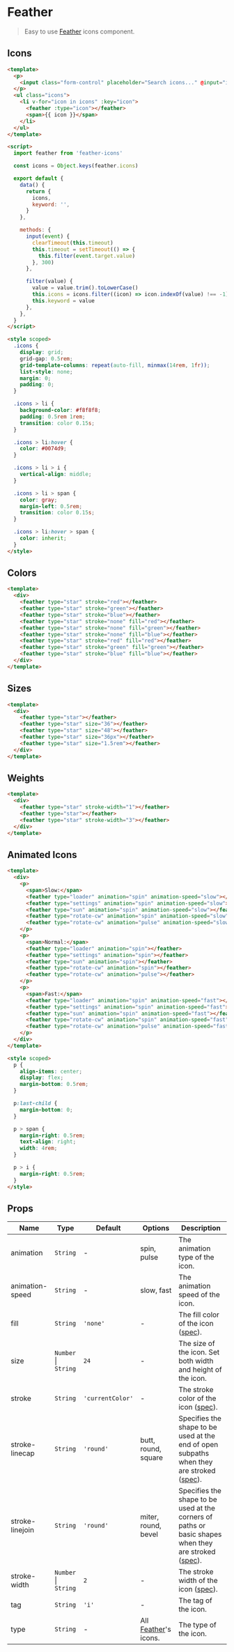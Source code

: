 # Feather

> Easy to use [Feather](https://feathericons.com/) icons component.

## Icons

```html
<template>
  <p>
    <input class="form-control" placeholder="Search icons..." @input="input" :value="keyword" />
  </p>
  <ul class="icons">
    <li v-for="icon in icons" :key="icon">
      <feather :type="icon"></feather>
      <span>{{ icon }}</span>
    </li>
  </ul>
</template>

<script>
  import feather from 'feather-icons'

  const icons = Object.keys(feather.icons)

  export default {
    data() {
      return {
        icons,
        keyword: '',
      }
    },

    methods: {
      input(event) {
        clearTimeout(this.timeout)
        this.timeout = setTimeout(() => {
          this.filter(event.target.value)
        }, 300)
      },

      filter(value) {
        value = value.trim().toLowerCase()
        this.icons = icons.filter((icon) => icon.indexOf(value) !== -1)
        this.keyword = value
      },
    },
  }
</script>

<style scoped>
  .icons {
    display: grid;
    grid-gap: 0.5rem;
    grid-template-columns: repeat(auto-fill, minmax(14rem, 1fr));
    list-style: none;
    margin: 0;
    padding: 0;
  }

  .icons > li {
    background-color: #f8f8f8;
    padding: 0.5rem 1rem;
    transition: color 0.15s;
  }

  .icons > li:hover {
    color: #0074d9;
  }

  .icons > li > i {
    vertical-align: middle;
  }

  .icons > li > span {
    color: gray;
    margin-left: 0.5rem;
    transition: color 0.15s;
  }

  .icons > li:hover > span {
    color: inherit;
  }
</style>
```

## Colors

```html
<template>
  <div>
    <feather type="star" stroke="red"></feather>
    <feather type="star" stroke="green"></feather>
    <feather type="star" stroke="blue"></feather>
    <feather type="star" stroke="none" fill="red"></feather>
    <feather type="star" stroke="none" fill="green"></feather>
    <feather type="star" stroke="none" fill="blue"></feather>
    <feather type="star" stroke="red" fill="red"></feather>
    <feather type="star" stroke="green" fill="green"></feather>
    <feather type="star" stroke="blue" fill="blue"></feather>
  </div>
</template>
```

## Sizes

```html
<template>
  <div>
    <feather type="star"></feather>
    <feather type="star" size="36"></feather>
    <feather type="star" size="48"></feather>
    <feather type="star" size="36px"></feather>
    <feather type="star" size="1.5rem"></feather>
  </div>
</template>
```

## Weights

```html
<template>
  <div>
    <feather type="star" stroke-width="1"></feather>
    <feather type="star"></feather>
    <feather type="star" stroke-width="3"></feather>
  </div>
</template>
```

## Animated Icons

```html
<template>
  <div>
    <p>
      <span>Slow:</span>
      <feather type="loader" animation="spin" animation-speed="slow"></feather>
      <feather type="settings" animation="spin" animation-speed="slow"></feather>
      <feather type="sun" animation="spin" animation-speed="slow"></feather>
      <feather type="rotate-cw" animation="spin" animation-speed="slow"></feather>
      <feather type="rotate-cw" animation="pulse" animation-speed="slow"></feather>
    </p>
    <p>
      <span>Normal:</span>
      <feather type="loader" animation="spin"></feather>
      <feather type="settings" animation="spin"></feather>
      <feather type="sun" animation="spin"></feather>
      <feather type="rotate-cw" animation="spin"></feather>
      <feather type="rotate-cw" animation="pulse"></feather>
    </p>
    <p>
      <span>Fast:</span>
      <feather type="loader" animation="spin" animation-speed="fast"></feather>
      <feather type="settings" animation="spin" animation-speed="fast"></feather>
      <feather type="sun" animation="spin" animation-speed="fast"></feather>
      <feather type="rotate-cw" animation="spin" animation-speed="fast"></feather>
      <feather type="rotate-cw" animation="pulse" animation-speed="fast"></feather>
    </p>
  </div>
</template>

<style scoped>
  p {
    align-items: center;
    display: flex;
    margin-bottom: 0.5rem;
  }

  p:last-child {
    margin-bottom: 0;
  }

  p > span {
    margin-right: 0.5rem;
    text-align: right;
    width: 4rem;
  }

  p > i {
    margin-right: 0.5rem;
  }
</style>
```

## Props

| Name            | Type                 | Default          | Options                                           | Description                                                                                                                                                                        |
| --------------- | -------------------- | ---------------- | ------------------------------------------------- | ---------------------------------------------------------------------------------------------------------------------------------------------------------------------------------- |
| animation       | `String`             | -                | spin, pulse                                       | The animation type of the icon.                                                                                                                                                    |
| animation-speed | `String`             | -                | slow, fast                                        | The animation speed of the icon.                                                                                                                                                   |
| fill            | `String`             | `'none'`         | -                                                 | The fill color of the icon ([spec](https://developer.mozilla.org/en-US/docs/Web/SVG/Attribute/fill)).                                                                              |
| size            | `Number` \| `String` | `24`             | -                                                 | The size of the icon. Set both width and height of the icon.                                                                                                                       |
| stroke          | `String`             | `'currentColor'` | -                                                 | The stroke color of the icon ([spec](https://developer.mozilla.org/en-US/docs/Web/SVG/Attribute/stroke)).                                                                          |
| stroke-linecap  | `String`             | `'round'`        | butt, round, square                               | Specifies the shape to be used at the end of open subpaths when they are stroked ([spec](https://developer.mozilla.org/en-US/docs/Web/SVG/Attribute/stroke-linecap)).              |
| stroke-linejoin | `String`             | `'round'`        | miter, round, bevel                               | Specifies the shape to be used at the corners of paths or basic shapes when they are stroked ([spec](https://developer.mozilla.org/en-US/docs/Web/SVG/Attribute/stroke-linejoin)). |
| stroke-width    | `Number` \| `String` | `2`              | -                                                 | The stroke width of the icon ([spec](https://developer.mozilla.org/en-US/docs/Web/SVG/Attribute/stroke-width)).                                                                    |
| tag             | `String`             | `'i'`            | -                                                 | The tag of the icon.                                                                                                                                                               |
| type            | `String`             | -                | All [Feather](https://feathericons.com/)'s icons. | The type of the icon.                                                                                                                                                              |
